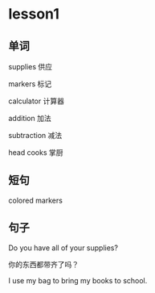 # lesson1

## 单词

supplies 供应

markers 标记

calculator 计算器

addition 加法

subtraction 减法

head cooks 掌厨

## 短句

colored markers

## 句子

Do you have all of your supplies?  

你的东西都带齐了吗？

I use my bag to bring my books to school.



